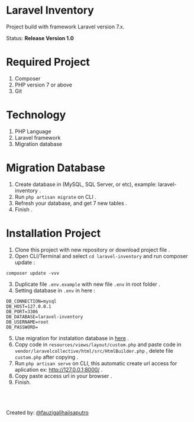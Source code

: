 # Laravel Inventory
Project build with framework Laravel version 7.x.

Status: <b>Release Version 1.0</b>

# Required Project
1. Composer
2. PHP version 7 or above
3. Git

# Technology
1. PHP Language
2. Laravel framework
3. Migration database

# Migration Database
1. Create database in (MySQL, SQL Server, or etc), example: laravel-inventory .
2. Run `php artisan migrate` on CLI .
3. Refresh your database, and get 7 new tables .
4. Finish .

# Installation Project
1. Clone this project with new repository or download project file .
2. Open CLI/Terminal and select <code>cd laravel-inventory</code> and run composer update :
```
composer update -vvv
```
3. Duplicate file `.env.example` with new file `.env` in root folder .
4. Setting database in `.env` in here :
```
DB_CONNECTION=mysql
DB_HOST=127.0.0.1
DB_PORT=3306
DB_DATABASE=laravel-inventory
DB_USERNAME=root
DB_PASSWORD=
```
5. Use migration for instalation database in <a href="https://github.com/fauzigalih/laravel-Inventory#migration-database">here</a> .
6. Copy code in `resources/views/layout/custom.php` and paste code in `vendor/laravelcollective/html/src/HtmlBuilder.php` , delete file `custom.php` after copying .
7. Run `php artisan serve` on CLI, this automatic create url access for aplication ex: http://127.0.0.1:8000/ . 
8. Copy paste access url in your browser .
9. Finish.

<br><br><br>Created by: <a href="https://www.instagram.com/fauzigalihajisaputro/">@fauzigalihajisaputro</a>
